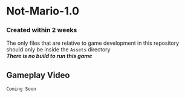 # Not-Mario-1.0
### Created within 2 weeks
The only files that are relative to game development in this repository should only be inside the `Assets` directory<br>
***There is no build to run this game***

## Gameplay Video
`Coming Soon`
